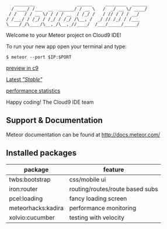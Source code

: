 
       ________                ______     ________  ______
      / ____/ /___  __  ______/ / __ \   /  _/ __ \/ ____/
     / /   / / __ \/ / / / __  / /_/ /   / // / / / __/   
    / /___/ / /_/ / /_/ / /_/ /\__, /  _/ // /_/ / /___   
    \____/_/\____/\__,_/\__,_//____/  /___/_____/_____/   


Welcome to your Meteor project on Cloud9 IDE!

To run your new app open your terminal and type:
   
    $ meteor --port $IP:$PORT

[preview in c9](https://in-the-shop-laureatets.c9.io/ "preview")

[Latest *"Stable"*](http://intheshop.meteor.com/ "Try  it")

[performance statistics](https://ui.kadira.io/ "perfmon(requires login")

Happy coding!
The Cloud9 IDE team

## Support & Documentation

Meteor documentation can be found at http://docs.meteor.com/

## Installed packages
|package|feature|
|-------|-------|
|twbs:bootstrap     |css/mobile ui|
|iron:router        |routing/routes/route based subs|
|pcel:loading       |fancy loading screen|
|meteorhacks:kadira |performance monitoring|
|xolvio:cucumber    |testing with velocity|